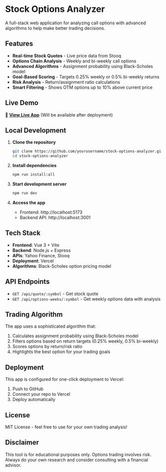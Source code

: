 # Stock Options Analyzer

A full-stack web application for analyzing call options with advanced algorithms to help make better trading decisions.

## Features

- **Real-time Stock Quotes** - Live price data from Stooq
- **Options Chain Analysis** - Weekly and bi-weekly call options
- **Advanced Algorithms** - Assignment probability using Black-Scholes model
- **Goal-Based Scoring** - Targets 0.25% weekly or 0.5% bi-weekly returns
- **Risk Analysis** - Return/assignment ratio calculations
- **Smart Filtering** - Shows OTM options up to 10% above current price

## Live Demo

🚀 **[View Live App](https://your-app-name.vercel.app)** (Will be available after deployment)

## Local Development

1. **Clone the repository**
   ```bash
   git clone https://github.com/yourusername/stock-options-analyzer.git
   cd stock-options-analyzer
   ```

2. **Install dependencies**
   ```bash
   npm run install:all
   ```

3. **Start development server**
   ```bash
   npm run dev
   ```

4. **Access the app**
   - Frontend: http://localhost:5173
   - Backend API: http://localhost:3001

## Tech Stack

- **Frontend**: Vue 3 + Vite
- **Backend**: Node.js + Express
- **APIs**: Yahoo Finance, Stooq
- **Deployment**: Vercel
- **Algorithms**: Black-Scholes option pricing model

## API Endpoints

- `GET /api/quote/:symbol` - Get stock quote
- `GET /api/options-weeks/:symbol` - Get weekly options data with analysis

## Trading Algorithm

The app uses a sophisticated algorithm that:
1. Calculates assignment probability using Black-Scholes model
2. Filters options based on return targets (0.25% weekly, 0.5% bi-weekly)
3. Scores options by return/risk ratio
4. Highlights the best option for your trading goals

## Deployment

This app is configured for one-click deployment to Vercel:

1. Push to GitHub
2. Connect your repo to Vercel
3. Deploy automatically

## License

MIT License - feel free to use for your own trading analysis!

## Disclaimer

This tool is for educational purposes only. Options trading involves risk. Always do your own research and consider consulting with a financial advisor.